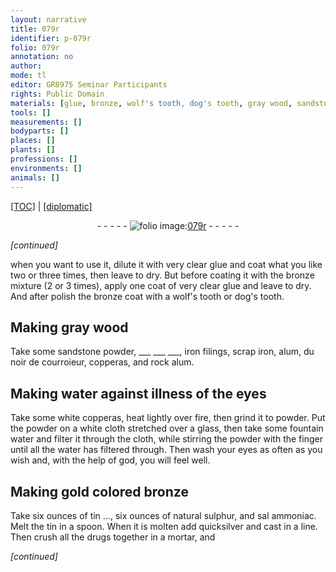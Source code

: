 ```yaml
---
layout: narrative
title: 079r
identifier: p-079r
folio: 079r
annotation: no
author:
mode: tl
editor: GR8975 Seminar Participants
rights: Public Domain
materials: [glue, bronze, wolf's tooth, dog's tooth, gray wood, sandstone, iron, alum, noir de courroieur, copperas, rock alum, water, white copperas, fountain water, gold, natural sulphur, sal ammoniac, tin, quicksilver]
tools: []
measurements: []
bodyparts: []
places: []
plants: []
professions: []
environments: []
animals: []
---
```


<p><a href="{{ site.baseurl }}/translation/">[TOC]</a> | <a href="{{ site.baseurl }}/texts/p-079r_tc/" target="_blank">[diplomatic]</a></p><div class="folio" align="center">- - - - - <a href="http://gallica.bnf.fr/ark:/12148/btv1b10500001g/f163.item" target="_blank"><img src="https://cu-mkp.github.io/2017-workshop-edition/assets/photo-icon.png" alt="folio image: " style="display:inline-block; margin-bottom:-3px;"/>079r</a> - - - - - </div>  
 
*[continued]*
  
when you want to use it, dilute it with very clear <span class="m">glue</span> and coat what you like two or three times, then leave to dry. But before coating it <span class="sup">with the <span class="m">bronze</span> mixture (2 or 3 times)</span>, apply one coat of very clear <span class="m">glue</span> and leave to dry. And after polish the <span class="m">bronze</span> <span class="sup">coat</span> with a <span class="m">wolf's tooth</span> or <span class="m">dog<span class="sup">'s tooth</span></span>.
 
 
  

## Making <span class="m">gray wood</span>

 
 Take some <span class="m">sandstone</span> powder, ___ ___ ___, <span class="m">iron</span> filings, scrap <span class="m">iron</span>, <span class="m">alum</span>, du <span class="m">noir de courroieur</span>, <span class="m">copperas</span>, and <span class="m">rock alum</span>.
 
 
  

## Making <span class="m">water</span> against illness of the eyes

 
 Take some <span class="m">white copperas</span>, heat lightly over fire, then grind it to powder. Put the powder on a white cloth stretched over a glass, then take some <span class="m">fountain water</span> and filter it through the cloth, while stirring the powder with the finger until all the water has filtered through. Then wash your eyes as often as you wish and, with the help of god, you will feel well.
 
 
  

## Making <span class="m">gold</span> colored <span class="m">bronze</span>

 
 Take six ounces of tin …, six ounces of <span class="m">natural sulphur</span>, and <span class="m">sal ammoniac</span>. Melt the <span class="m">tin</span> in a spoon. When it is molten add <span class="m">quicksilver</span> and cast in a line. Then crush all the drugs together in a mortar, and
 
*[continued]*
 
